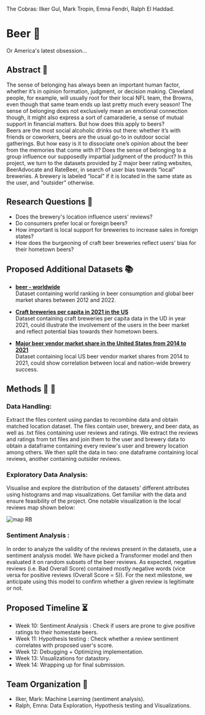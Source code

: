 
The Cobras: Ilker Gul, Mark Tropin, Emna Fendri, Ralph El Haddad.
# Beer :beer:
Or America's latest obsession...

## Abstract :page_facing_up:
The sense of belonging has always been an important human factor, whether it’s in opinion formation, judgment, or decision making. Cleveland people, for example, will usually root for their local NFL team, the Browns, even though that same team ends up last pretty much every season! The sense of belonging does not exclusively mean an emotional connection though, it might also express a sort of camaraderie, a sense of mutual support in financial matters. But how does this apply to beers? <br>
Beers are the most social alcoholic drinks out there: whether it’s with friends or coworkers, beers are the usual go-to in outdoor social gatherings. But how easy is it to dissociate one’s opinion about the beer from the memories that come with it? Does the sense of belonging to a group influence our supposedly impartial judgment of the product? In this project, we turn to the datasets provided by 2 major beer rating websites, BeerAdvocate and RateBeer, in search of user bias towards “local” breweries. A brewery is labeled “local” if it is located in the same state as the user, and “outsider” otherwise.



## Research Questions :thinking:
* Does the brewery's location influence users' reviews? <br>
* Do consumers prefer local or foreign beers? <br>
* How important is local support for breweries to increase sales in foreign states? <br>
* How does the burgeoning of craft beer breweries reflect users' bias for their hometown beers? 


## Proposed Additional Datasets :books:


* **[beer - worldwide](https://www.statista.com/outlook/cmo/alcoholic-drinks/beer/worldwide)** <br>
Dataset containing world ranking in beer consumption and global beer market shares between 2012 and 2022.

* **[Craft breweries per capita in 2021  in the US](https://datasetsearch.research.google.com/search?src=2&query=U.S.%20craft%20beer%20breweries%20per%20capita%202021%2C%20by%20state&docid=L2cvMTFwd2Y1NzR5NA%3D%3D)** <br>
Dataset containing craft breweries per capita data in the UD in year 2021, could illustrate the involvement of the users in the beer market and reflect potential bias towards their hometown beers.
* **[ Major beer vendor market share in the United States from 2014 to 2021](https://datasetsearch.research.google.com/search?src=2&query=Major%20beer%20vendor%20market%20share%20in%20the%20United%20States%20from%202014%20to%202021&docid=L2cvMTFyOW1iYm5jdw%3D%3D)** <br>
Dataset containing local US beer vendor market shares from 2014 to 2021, could show correlation between local and nation-wide brewery success.




## Methods :wrench: :hammer:
### Data Handling:
Extract the files content using pandas to recombine data and obtain matched location dataset. The files contain user, brewery, and beer data, as well as .txt files containing user reviews and ratings. We extract the reviews and ratings from txt files and join them to the user and brewery data to obtain a dataframe containing every review's user and brewery location among others. We then split the data in two: one dataframe containing local reviews, another containing outsider reviews.

### Exploratory Data Analysis:
Visualise and explore the distribution of the datasets' different attributes using histograms and map visualizations. Get familiar with the data and ensure feasibility of the project. One notable visualization is the local reviews map shown below:

![map RB](https://user-images.githubusercontent.com/62402657/202795637-a3214126-d35d-46db-bc85-ad5128718104.png)


### Sentiment Analysis : 
In order to analyze the validity of the reviews present in the datasets, use a sentiment analysis model. We have picked a Transformer model and then evaluated it on random subsets of the beer reviews. As expected, negative reviews (i.e. Bad Overall Score) contained mostly negative words (vice versa for positive reviews (Overall Score = 5)). For the next milestone, we anticipate using this model to confirm whether a given review is legitimate or not.



## Proposed Timeline :hourglass_flowing_sand:
* Week 10: Sentiment Analysis : Check if users are prone to give positive ratings to their homestate beers.
* Week 11: Hypothesis testing : Check whether a review sentiment correlates with proposed user's score.
* Week 12: Debugging + Optimizing implementation.
* Week 13: Visualizations for datastory.
* Week 14: Wrapping up for final submission.

## Team Organization :snake:
* Ilker, Mark: Machine Learning (sentiment analysis).
* Ralph, Emna: Data Exploration, Hypothesis testing and Visualizations.
